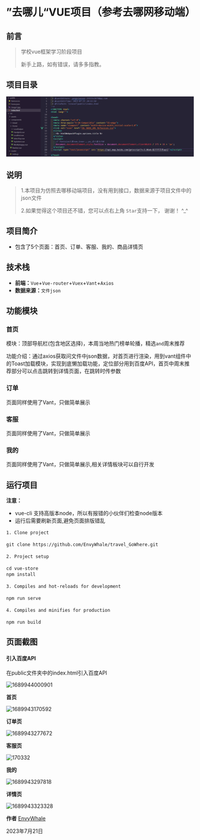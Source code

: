 #  ”去哪儿“VUE项目（参考去哪网移动端）



## 前言

> 学校vue框架学习阶段项目
>
> 新手上路，如有错误，请多多指教。



## 项目目录

![目录](https://github.com/EnvyWhale/travel_GoWhere/blob/main/view_show/1689944000901.png)



## 说明

> 1.本项目为仿照去哪移动端项目，没有用到接口，数据来源于项目文件中的json文件
>
> 2.如果觉得这个项目还不错，您可以点右上角 `Star`支持一下， 谢谢！ ^_^

## 项目简介

- 包含了5个页面：首页、订单、客服、我的、商品详情页

## 技术栈

- **前端：**`Vue`+`Vue-router`+`Vuex`+`Vant`+`Axios`
- **数据来源：**`文件json`

## 功能模块

### 首页

模块：顶部导航栏(包含地区选择)，本周当地热门榜单轮播，精选`and`周末推荐

功能介绍：通过axios获取问文件中json数据，对首页进行渲染，用到vant组件中的Toast加载模块，实现到底懒加载功能，定位部分用到百度API，首页中周末推荐部分可以点击跳转到详情页面，在跳转时传参数

### 订单

页面同样使用了Vant，只做简单展示

### 客服

页面同样使用了Vant，只做简单展示

### 我的

页面同样使用了Vant，只做简单展示,相关详情板块可以自行开发



## 运行项目

**注意：**

- vue-cli 支持高版本node，所以有报错的小伙伴们检查node版本
- 运行后需要刷新页面,避免页面排版错乱

```node
1. Clone project

git clone https://github.com/EnvyWhale/travel_GoWhere.git

2. Project setup

cd vue-store
npm install

3. Compiles and hot-reloads for development

npm run serve

4. Compiles and minifies for production

npm run build
```

## 页面截图

#### 引入百度API

在public文件夹中的index.html引入百度API

![1689944000901](..\travel\view_show\1689944000901.png)



**首页**

![1689943170592](..\travel\view_show\1689943170592.png)

**订单页**

![1689943277672](..\travel\view_show\1689943277672.png)

**客服页**

![170332](..\travel\view_show\170332.png)

**我的**

![1689943297818](..\travel\view_show\1689943297818.png)

**详情页**

![1689943323328](..\travel\view_show\1689943323328.png)



**作者** [EnvyWhale](https://github.com/EnvyWhale)

2023年7月21日